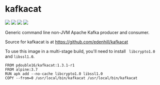 kafkacat
========

[![](https://images.microbadger.com/badges/image/pdouble16/kafkacat.svg)](http://microbadger.com/images/pdouble16/kafkacat "Get your own image badge on microbadger.com") [![](https://images.microbadger.com/badges/version/pdouble16/kafkacat.svg)](http://microbadger.com/images/pdouble16/kafkacat "Get your own version badge on microbadger.com") [![](https://images.microbadger.com/badges/commit/pdouble16/kafkacat.svg)](http://microbadger.com/images/pdouble16/kafkacat "Get your own version badge on microbadger.com") [![](https://images.microbadger.com/badges/license/pdouble16/kafkacat.svg)](http://microbadger.com/images/pdouble16/kafkacat "Get your own version badge on microbadger.com")

Generic command line non-JVM Apache Kafka producer and consumer.

Source for kafkacat is at https://github.com/edenhill/kafkacat

To use this image in a multi-stage build, you'll need to install ` libcrypto1.0` and `libssl1.0`.

```shell
FROM pdouble16/kafkacat:1.3.1-r1
FROM alpine:3.7
RUN apk add --no-cache libcrypto1.0 libssl1.0
COPY --from=0 /usr/local/bin/kafkacat /usr/local/bin/kafkacat
```
